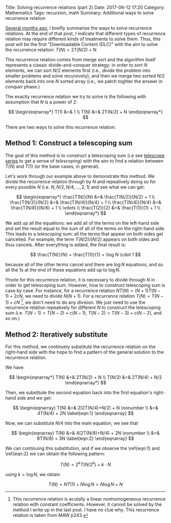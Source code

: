 Title: Solving recurrence relations (part 2)
Date: 2017-06-12 17:20
Category: Mathematics
Tags: recursion, math
Summary: Additional ways to solve recurrence relation

[Several months ago]({filename}/blog/2017/02/01/recurrence-relation.md), 
I breifly summarize the ways to solve recurrence relations. At the end of that post,
I indicate that different types of recurrence relation may require different kinds 
of treatments to solve them. Thus, this post will be the first "Downloadable Content (DLC)"
with the aim to solve the recurrence relation: $T(N) = 2T(N/2) + N$.

This recurrence relation comes from merge sort and the algorithm itself represents
a classic divide-and-conquer strategy: in order to sort $N$ elements, we can
sort $N/2$ elements first 
(i.e., *divide* the problem into smaller problems and solve recursively),
and then we merge two sorted $N/2$ elements back into one $N$ sorted array
(i.e., we patch toghter the answer in *conquer* phase.)

The exactly recurrence relation we try to solve is the following with assumption
that $N$ is a power of 2:

$$
\begin{eqnarray*} 
T(1) &=& 1 \\
T(N) &=& 2T(N/2) + N 
\end{eqnarray*}
$$

There are two ways to solve this recurrence relation:

## Method 1: Construct a telescoping sum

The goal of this method is to construct a telescoping sum (i.e see
[telescope series](https://en.wikipedia.org/wiki/Telescoping_series) to get a sense
of *telescoping*) with the aim
to find a relation between $T(N)$ and $T(1)$ (or the base cases, in general). 

Let's work through our example above to demonstrate this method. We divide the
recurrence relation through by $N$ and repeatively doing so for every possible $N$
(i.e. $N, N/2, N/4, \dots, 2, 1$) and see what we can get:

$$
\begin{eqnarray*} 
\frac{T(N)}{N} &=& \frac{T(N/2)}{N/2} + 1 \\
\frac{T(N/2)}{N/2} &=& \frac{T(N/4)}{N/4} + 1 \\
\frac{T(N/4)}{N/4} &=& \frac{T(N/8)}{N/8} + 1 \\
\vdots \\
\frac{T(2)}{2} &=& \frac{T(1)}{1} + 1 \\
\end{eqnarray*}
$$

We add up all the equations: we add all of the terms on the left-hand side and set
the result equal to the sum of all of the terms on the right-hand side. This leads
to a *telescoping* sum: all the terms that appear on both sides get cancelled. 
For example, the term $T(N/2)/(N/2)$ appears on both sides and thus cancels.
After everything is added, the final result is:

$$
\frac{T(N)}{N} = \frac{T(1)}{1} + \log N \cdot 1
$$

because all of the other terms cancel and there are $\log N$ equations, and so all
the $1$s at the end of these equations add up to $\log N$.

!!!note
    for this recurrence relation, it is necessary to divide through $N$ in order
    to get telescoping sum. However, how to construct telescoping sum is case by case.
    For instance, for a recurrence relation $NT(N) = (N+1)T(N-1) + 2cN$, we need to 
    divide $N(N+1)$. For a recurrence relation $T(N) = T(N-1) + cN$ [^1], we don't need to 
    do any division. We just need to use the recurrence relation repeatively for different
    $N$ to construct the telescoping sum (i.e. $T(N-1) = T(N-2) + c(N-1)$, 
    $T(N-2) = T(N-3) + c(N-2)$, and so on.)

[^1]: This recurrence relation is acutally a linear nonhomogeneous recurrence 
relation with constant coefficients. However, it cannot be solved by the method
I write up in the last post. I have no clue why. This recurrence relation is taken 
from MAW p243.

## Method 2: Iteratively substitute

For this method, we continuely substitute the recurrence relation on the right-hand
side with the hope to find a pattern of the general solution to the recurrence relation.

We have

$$
\begin{eqnarray*} 
T(N) &=& 2T(N/2) + N \\
T(N/2) &=& 2T(N/4) + N/2 
\end{eqnarray*}
$$

Then, we substitute the second equation back into the first equation's right-hand side and 
we get:

$$
\begin{eqnarray}
T(N) &=& 2(2T(N/4)+N/2) + N \nonumber \\
     &=& 4T(N/4) + 2N \label{eqn:1}
\end{eqnarray}
$$

Now, we can substitute $N/4$ into the main equation, we see that

$$
\begin{eqnarray}
T(N) &=& 4(2T(N/8)+N/4) + 2N \nonumber \\
     &=& 8T(N/8) + 3N \label{eqn:2}
\end{eqnarray}
$$

We can continuing this substitution, and if we observe the \ref{eqn:1} and \ref{eqn:2}
we can obtain the following pattern:

$$
T(N) = 2^kT(N/2^k) + k \cdot N
$$

using $k = \log N$, we obtain

$$
T(N) = NT(1) + N \log N = N\log N + N
$$
